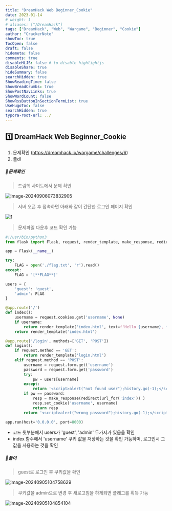 ```yaml
---
title: "DreamHack Web Beginner_Cookie"
date: 2023-01-14
# weight: 1
# aliases: ["/DreamHack"]
tags: ["DreamHack", "Web", "Wargame", "Beginner", "Cookie"]
author: "CrackerNote"
showToc: true
TocOpen: false
draft: false
hidemeta: false
comments: true
disableHLJS: false # to disable highlightjs
disableShare: true
hideSummary: false
searchHidden: true
ShowReadingTime: false
ShowBreadCrumbs: true
ShowPostNavLinks: true
ShowWordCount: false
ShowRssButtonInSectionTermList: true
UseHugoToc: false
searchHidden: true
typora-root-url: ../
---
```


## 1️⃣ DreamHack Web Beginner_Cookie

1. 문제확인 (https://dreamhack.io/wargame/challenges/6)
2. 풀dl

  

##### 📜**문제확인**

> 드림핵 사이트에서 문제 확인

![image-20240906073832905](../../../../AppData/Roaming/Typora/typora-user-images/image-20240906073832905.png)

> 서버 오픈 후 접속하면 아래와 같이 간단한 로그인 페이지 확인

![1](/images/DreamHack_Web_Beginner_Cookie/1.png)

> 문제파일 다운후 코드 확인 가능

```python
#!/usr/bin/python3
from flask import Flask, request, render_template, make_response, redirect, url_for

app = Flask(__name__)

try:
    FLAG = open('./flag.txt', 'r').read()
except:
    FLAG = '[**FLAG**]'

users = {
    'guest': 'guest',
    'admin': FLAG
}

@app.route('/')
def index():
    username = request.cookies.get('username', None)
    if username:
        return render_template('index.html', text=f'Hello {username}, {"flag is " + FLAG if username == "admin" else "you are not admin"}')
    return render_template('index.html')

@app.route('/login', methods=['GET', 'POST'])
def login():
    if request.method == 'GET':
        return render_template('login.html')
    elif request.method == 'POST':
        username = request.form.get('username')
        password = request.form.get('password')
        try:
            pw = users[username]
        except:
            return '<script>alert("not found user");history.go(-1);</script>'
        if pw == password:
            resp = make_response(redirect(url_for('index')) )
            resp.set_cookie('username', username)
            return resp 
        return '<script>alert("wrong password");history.go(-1);</script>'

app.run(host='0.0.0.0', port=8000)

```

- 코드 윗부분에서 users가 'guest', 'admin' 두가지가 있음을 확인
- index 함수에서 'username' 쿠키 값을 저장하는 것을 확인 가능하며, 로그인시 그 값을 사용하는 것을 확인



##### 📜**풀이**

> guest로 로그인 후 쿠키값을 확인 

![image-20240905104758629](C:\Users\kakaopaysec\AppData\Roaming\Typora\typora-user-images\image-20240905104758629.png)

> 쿠키값을 admin으로 변경 후 새로고침을 하게되면 플래그를 획득 가능

![image-20240905104854104](C:\Users\kakaopaysec\AppData\Roaming\Typora\typora-user-images\image-20240905104854104.png)
